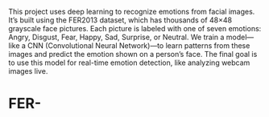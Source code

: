 This project uses deep learning to recognize emotions from facial images. It’s built using the FER2013 dataset, which has thousands of 48×48 grayscale face pictures. Each picture is labeled with one of seven emotions: Angry, Disgust, Fear, Happy, Sad, Surprise, or Neutral.
We train a model—like a CNN (Convolutional Neural Network)—to learn patterns from these images and predict the emotion shown on a person’s face. The final goal is to use this model for real-time emotion detection, like analyzing webcam images live.
# FER-
